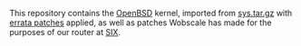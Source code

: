 This repository contains the [OpenBSD](https://www.openbsd.org/) kernel, imported from [sys.tar.gz](https://ftp.openbsd.org/pub/OpenBSD/6.3/sys.tar.gz) with [errata patches](https://www.openbsd.org/errata63.html) applied, as well as patches Wobscale has made for the purposes of our router at [SIX](https://www.seattleix.net/).
